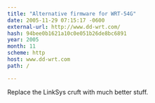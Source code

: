 ```yaml
---
title: "Alternative firmware for WRT-54G"
date: 2005-11-29 07:15:17 -0600
external-url: http://www.dd-wrt.com/
hash: 94bee0b1621a10c0e051b26de8bc6891
year: 2005
month: 11
scheme: http
host: www.dd-wrt.com
path: /

---
```


Replace the LinkSys cruft with much better stuff.
